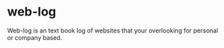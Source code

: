 # web-log
Web-log is an text book log of websites that your overlooking for personal or company based.
